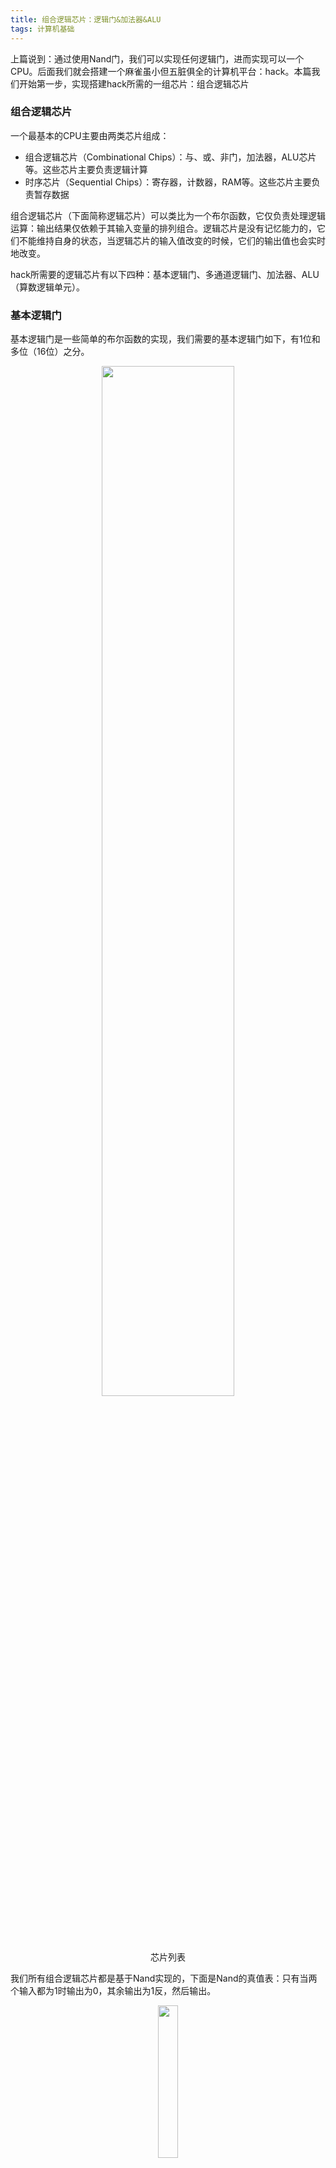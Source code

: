 ```yaml
---
title: 组合逻辑芯片：逻辑门&加法器&ALU
tags: 计算机基础
---
```


上篇说到：通过使用Nand门，我们可以实现任何逻辑门，进而实现可以一个CPU。后面我们就会搭建一个麻雀虽小但五脏俱全的计算机平台：hack。本篇我们开始第一步，实现搭建hack所需的一组芯片：组合逻辑芯片

### 组合逻辑芯片

一个最基本的CPU主要由两类芯片组成：
* 组合逻辑芯片（Combinational Chips）：与、或、非门，加法器，ALU芯片等。这些芯片主要负责逻辑计算
* 时序芯片（Sequential Chips）：寄存器，计数器，RAM等。这些芯片主要负责暂存数据

组合逻辑芯片（下面简称逻辑芯片）可以类比为一个布尔函数，它仅负责处理逻辑运算：输出结果仅依赖于其输入变量的排列组合。逻辑芯片是没有记忆能力的，它们不能维持自身的状态，当逻辑芯片的输入值改变的时候，它们的输出值也会实时地改变。

hack所需要的逻辑芯片有以下四种：基本逻辑门、多通道逻辑门、加法器、ALU（算数逻辑单元）。

### 基本逻辑门
基本逻辑门是一些简单的布尔函数的实现，我们需要的基本逻辑门如下，有1位和多位（16位）之分。
<center><img src="https://tva1.sinaimg.cn/large/006tNbRwly1g9yzjn8lngj30qe0mgwew.jpg" width="65%"></center>
<center><figcaption>芯片列表</figcaption></center>

我们所有组合逻辑芯片都是基于Nand实现的，下面是Nand的真值表：只有当两个输入都为1时输出为0，其余输出为1反，然后输出。
<center><img src="https://tva1.sinaimg.cn/large/006tNbRwly1ga16e7ws5tj30b007s3yd.jpg" width="25%"></center>
<center><figcaption>Nand真值表</figcaption></center>

首先我们用Nand实现一个Not。Not很简单，对其输入取反，然后输出。下面是我自己的实现方式：
<center><img src="https://tva1.sinaimg.cn/large/006tNbRwly1ga21uf1wocj30s609e3yh.jpg" width="50%"></center>
<center><figcaption>Not电路图</figcaption></center>

HDL实现：硬件描述语言实现。
```
/**
 * Not HDL实现
 * Not gate:
 * out = not in
 */

CHIP Not {
    IN in;
    OUT out;

    PARTS:
    Nand(a=in, b=in, out=out); 
}
```

然后我们继续用刚刚实现的Not和Nand组合使用，再实现一个And。
<center><img src="https://tva1.sinaimg.cn/large/006tNbRwly1ga221fwwf3j310m08mgll.jpg" width="75%"></center>
<center><figcaption>And电路图</figcaption></center>

```
/**
 * And gate: 
 * out = 1 if (a == 1 and b == 1)
 *       0 otherwise
 */

CHIP And {
    IN a, b;
    OUT out;

    PARTS:
    Nand(a=a, b=b, out=nandOut);
    Not(in=nandOut, out=out);
}
```

多位基本逻辑门是1位基本逻辑门的简单组合，以16位And为例，用16个1位And组合成16位And.
```
/**
 * 16-bit bitwise And:
 * for i = 0..15: out[i] = (a[i] and b[i])
 */

CHIP And16 {
    IN a[16], b[16];
    OUT out[16];

    PARTS:
    And(a=a[0], b=b[0], out=out[0]);
    And(a=a[1], b=b[1], out=out[1]);
    And(a=a[2], b=b[2], out=out[2]);
    And(a=a[3], b=b[3], out=out[3]);
    And(a=a[4], b=b[4], out=out[4]);
    And(a=a[5], b=b[5], out=out[5]);
    And(a=a[6], b=b[6], out=out[6]);
    And(a=a[7], b=b[7], out=out[7]);
    And(a=a[8], b=b[8], out=out[8]);
    And(a=a[9], b=b[9], out=out[9]);
    And(a=a[10], b=b[10], out=out[10]);
    And(a=a[11], b=b[11], out=out[11]);
    And(a=a[12], b=b[12], out=out[12]);
    And(a=a[13], b=b[13], out=out[13]);
    And(a=a[14], b=b[14], out=out[14]);
    And(a=a[15], b=b[15], out=out[15]);
}
```
**以此类推，我们可以一步步实现其他所有基本逻辑门。**

### 加法器
有了上面实现的这些基本逻辑门，我们就可以实现CPU中一个非常重要的基本芯片：加法器。实现加法器的顺序是：半加器->全加器->16位加法器

<center><img src="https://tva1.sinaimg.cn/large/006tNbRwly1ga2cyn6tzgj30va0d8glt.jpg" width="65%"></center>
<center><figcaption>芯片列表</figcaption></center>

第一步：实现一个半加器，半加器负责计算两个一位二进制相加，输出sum和carry（进位）。
<center><img src="https://tva1.sinaimg.cn/large/006tNbRwly1ga1xb8b2xej30sc09m74d.jpg" width="75%"></center>
<center><figcaption>半加器</figcaption></center>

虽然半加器看上去跳出了布尔运算，升级到的小学数学，但其仍然可以用真值表表示，所以也就可以用基本逻辑门实现，我们用一个Xor和And就可以实现半加器。
<center><img src="https://tva1.sinaimg.cn/large/006tNbRwly1ga2c9rhu5bj30sa0ge3yo.jpg" width="65%"></center>
<center><figcaption>半加器电路图</figcaption></center>

```
/**
 * 半加器
 * Computes the sum of two bits.
 */

CHIP HalfAdder {
    IN a, b;    // 1-bit inputs
    OUT sum,    // Right bit of a + b 
        carry;  // Left bit of a + b

    PARTS:
    Xor(a=a, b=b, out=sum);
    And(a=a, b=b, out=carry);
}

```

半加器只能计算两个一位二进制数相加，接着我们在输入端再加入一个进位管脚（代表低位做加法时进过来的进位），就成为了一个全加器。
<center><img src="https://tva1.sinaimg.cn/large/006tNbRwly1ga1xom01j9j30u80de0sv.jpg" width="65%"></center>
<center><figcaption>全加器</figcaption></center>

<center><img src="https://tva1.sinaimg.cn/large/006tNbRwly1ga2cemdwywj318g0gu0t1.jpg" width="70%"></center>
<center><figcaption>全加器电路图</figcaption></center>

```
/**
 * 全加器
 * Computes the sum of three bits.
 */

CHIP FullAdder {
    IN a, b, c;  // 1-bit inputs
    OUT sum,     // Right bit of a + b + c
        carry;   // Left bit of a + b + c

    PARTS:
    HalfAdder(a=a, b=b, carry=carryA, sum=sumA);
    HalfAdder(a=sumA, b=c, carry=carryB, sum=sum);
    Or(a=carryA, b=carryB, out=carry);
}
```

最后我们利用全加器实现16位加法器，有了16位加法器，我们就可以进行2个不大于2^16的整数的加法了。
<center><img src="https://tva1.sinaimg.cn/large/006tNbRwly1ga1xrljwy9j30te06sdfv.jpg" width="65%"></center>
<center><figcaption>16位加法器</figcaption></center>

```
/**
 * 16位加法器
 * Adds two 16-bit values.
 * The most significant carry bit is ignored.
 */

CHIP Add16 {
    IN a[16], b[16];
    OUT out[16];

    PARTS:
    FullAdder(a=a[0], b=b[0], c=false, sum=out[0], carry=ca0);
    FullAdder(a=a[1], b=b[1], c=ca0, sum=out[1], carry=ca1);
    FullAdder(a=a[2], b=b[2], c=ca1, sum=out[2], carry=ca2);
    FullAdder(a=a[3], b=b[3], c=ca2, sum=out[3], carry=ca3);
    FullAdder(a=a[4], b=b[4], c=ca3, sum=out[4], carry=ca4);
    FullAdder(a=a[5], b=b[5], c=ca4, sum=out[5], carry=ca5);
    FullAdder(a=a[6], b=b[6], c=ca5, sum=out[6], carry=ca6);
    FullAdder(a=a[7], b=b[7], c=ca6, sum=out[7], carry=ca7);
    FullAdder(a=a[8], b=b[8], c=ca7, sum=out[8], carry=ca8);
    FullAdder(a=a[9], b=b[9], c=ca8, sum=out[9], carry=ca9);
    FullAdder(a=a[10], b=b[10], c=ca9, sum=out[10], carry=ca10);
    FullAdder(a=a[11], b=b[11], c=ca10, sum=out[11], carry=ca11);
    FullAdder(a=a[12], b=b[12], c=ca11, sum=out[12], carry=ca12);
    FullAdder(a=a[13], b=b[13], c=ca12, sum=out[13], carry=ca13);
    FullAdder(a=a[14], b=b[14], c=ca13, sum=out[14], carry=ca14);
    FullAdder(a=a[15], b=b[15], c=ca14, sum=out[15], carry=ignorCa); 
}
```

有了加法器，我们再实现一个累加器，它对输入数据进行加1，然后输出。累加器是后面CPU中程序计数器的重要部分。
```
/**
 * 累加器
 * 16-bit incrementer:
 * out = in + 1 (arithmetic addition)
 */

CHIP Inc16 {
    IN in[16];
    OUT out[16];

    PARTS:
    Add16(a=in, b[0]=true, b[1]=false, b[2]=false, b[3]=false, b[4]=false, b[5]=false, b[6]=false, b[7]=false, b[8]=false, b[9]=false, b[10]=false, b[11]=false, b[12]=false, b[13]=false, b[14]=false, b[15]=false, out=out);
}     
```

### 多通道逻辑门
我们看到基本逻辑门负责计算布尔运算，但其只能根据输入计算出输出，缺少控制能力。下面我们介绍的多通道逻辑门则在逻辑控制方面扮演了重要角色，因为多通道逻辑门具有**选择功能**。多通道逻辑门在CPU和RAM中起到了重要作用。多通道逻辑门分为以下两种：

* **Multiplexor:** 有多路输入，一路输出，选择输入中的一路作为输出
* **DMultiplexor:** 有一路输入，多路输出，在输出路中选择一路降输入值输出

<center><img src="https://tva1.sinaimg.cn/large/006tNbRwly1ga2cyl836uj30v60meaaw.jpg" width="65%"></center>
<center><figcaption>芯片列表</figcaption></center>

<center><img src="https://tva1.sinaimg.cn/large/006tNbRwly1ga1y8t42i3j30p60dq0sv.jpg" width="50%"></center>
<center><figcaption>Multiplexor</figcaption></center>

<center><img src="https://tva1.sinaimg.cn/large/006tNbRwly1ga1y9h0fixj30me08mjrd.jpg" width="50%"></center>
<center><figcaption>DMultiplexor</figcaption></center>

这里我们实现一个2路1位的Mux。a，b是两路1位信号输入，sel是选择位。如果sel == 0，out管脚输出a的值，否则输出b的值。
<center><img src="https://tva1.sinaimg.cn/large/006tNbRwly1ga1zhhi4a2j30rm0kuq36.jpg" width="50%"></center>
<center><figcaption>2路1位Mux电路图</figcaption></center>

```
/** 
 * 2路1位Mux
 * Multiplexor:
 * out = a if sel == 0
 *       b otherwise
 */

CHIP Mux {
    IN a, b, sel;
    OUT out;

    PARTS:
    Not(in= sel, out=NotSel);
    And(a=a, b=NotSel, out=AndAOut);
    And(a=b, b=sel, out=AndBOut);
    Or(a=AndAOut, b=AndBOut, out=out);
}
```

当然除了2路选择器，还有4路、8路、16路等多路选择器。
<center><img src="https://tva1.sinaimg.cn/large/006tNbRwly1ga1yd61q3mj30ze09at8v.jpg" width="75%"></center>
<center><figcaption>多路Mux</figcaption></center>

下面是4路16位选择器的一种实现方式
```
/**
 * 4-way 16-bit multiplexor:
 * out = a if sel == 00
 *       b if sel == 01
 *       c if sel == 10
 *       d if sel == 11
 */

CHIP Mux4Way16 {
    IN a[16], b[16], c[16], d[16], sel[2];
    OUT out[16];

    PARTS:
    Mux16(a=a, b=b, sel=sel[0], out=outA);
    Mux16(a=c, b=d, sel=sel[0], out=outB);
    Mux16(a=outA, b=outB, sel=sel[1], out=out);
}
```

### ALU
有了多通道逻辑门，我们就可以进一步实现一个更为复杂的芯片：ALU。ALU是CPU的三大基本模块之一（ALU、寄存器、程序计数器）。基本逻辑门只能计算一种布尔逻辑，而ALU可以通过改变控制位输入变量的组合（zx,nz,zy,ny,f,no），可以控制实现多种计算逻辑。这类似于一个CPU可以执行指令集中的众多指令一样（当然这其中就依赖于ALU）。

<center><img src="https://tva1.sinaimg.cn/large/006tNbRwly1ga2cylk4d8j30uo05i3yg.jpg" width="65%"></center>
<center><figcaption>芯片列表</figcaption></center>

<center><img src="https://tva1.sinaimg.cn/large/006tNbRwly1ga1yf3rz82j30pi0i0dg1.jpg" width="50%"></center>
<center><figcaption>ALU</figcaption></center>
   
<center><img src="https://tva1.sinaimg.cn/large/006tNbRwly1ga1yf94f4ej314x0u0jsn.jpg" width="60%"></center>
<center><figcaption>ALU真值表</figcaption></center>

下面我们就用上面实现的芯片来实现一下ALU（由于比较复杂，就先不画电路图了）。
```
/**
 * The ALU (Arithmetic Logic Unit).
 * Computes one of the following functions:
 * x+y, x-y, y-x, 0, 1, -1, x, y, -x, -y, !x, !y,
 * x+1, y+1, x-1, y-1, x&y, x|y on two 16-bit inputs, 
 * according to 6 input bits denoted zx,nx,zy,ny,f,no.
 * In addition, the ALU computes two 1-bit outputs:
 * if the ALU output == 0, zr is set to 1; otherwise zr is set to 0;
 * if the ALU output < 0, ng is set to 1; otherwise ng is set to 0.
 */

// Implementation: the ALU logic manipulates the x and y inputs
// and operates on the resulting values, as follows:
// if (zx == 1) set x = 0        // 16-bit constant
// if (nx == 1) set x = !x       // bitwise not
// if (zy == 1) set y = 0        // 16-bit constant
// if (ny == 1) set y = !y       // bitwise not
// if (f == 1)  set out = x + y  // integer 2's complement addition
// if (f == 0)  set out = x & y  // bitwise and
// if (no == 1) set out = !out   // bitwise not
// if (out == 0) set zr = 1
// if (out < 0) set ng = 1

CHIP ALU {
    IN  
        x[16], y[16],  // 16-bit inputs        
        zx, // zero the x input?
        nx, // negate the x input?
        zy, // zero the y input?
        ny, // negate the y input?
        f,  // compute out = x + y (if 1) or x & y (if 0)
        no; // negate the out output?

    OUT 
        out[16], // 16-bit output
        zr, // 1 if (out == 0), 0 otherwise
        ng; // 1 if (out < 0),  0 otherwise

    PARTS:
    Mux16(a=x, b=false, sel=zx, out=zSelX);
    Not16(in=zSelX, out=notZSelx);
    Mux16(a=zSelX, b=notZSelx, sel=nx, out=outX);

    Mux16(a=y, b=false, sel=zy, out=zSelY);
    Not16(in=zSelY, out=notZSelY);
    Mux16(a=zSelY, b=notZSelY, sel=ny, out=outY);

    Add16(a=outX, b=outY, out=outAdd); // X+Y
    And16(a=outX, b=outY, out=outAnd); // X&Y

    Mux16(a=outAnd, b=outAdd, sel=f, out=outF);
    Not16(in=outF, out=notF);

    Mux16(a=outF, b=notF, sel=no, out=out, out[0..7]=outZrA, out[8..15]=outZrB, out[15]=outMSB);

    Or8Way(in=outZrA, out=zrL);
    Or8Way(in=outZrB, out=zrH);
    Or(a=zrL, b=zrH, out=notZr);
    Not(in=notZr, out=zr);

    And(a=true, b=outMSB, out=ng);
}
```

### 补码
最后我们再来谈一下补码，上面我们提到的加法器都没有考虑正负符号的问题，如果引入符号，那么电路会变得更加复杂。通过使用补码可以很好的规避这个问题，因为补码有一个很重要的特性：**任何两个用补码表示的有符号数的加法和正数的加法完全相同**，例如用正数加法操作（-2）+（-3），所得的结果正好是（-5）的补码；补码的减法可以用加法来代替实现，例如x-y == x+(-y)。
